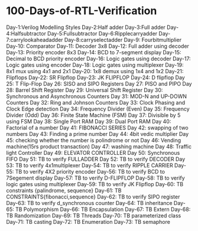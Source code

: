 # 100-Days-of-RTL-Verification
Day-1:Verilog Modelling Styles Day-2:Half adder Day-3:Full adder
Day-4:Halfsubtractor
Day-5:Fullsubtractor
Day-6:Ripplecarryadder
Day-7:carrylookaheadadder
Day-8:carryselectadder
Day-9: Fourbitmultiplier
Day-10: Comparator
Day-11: Decoder 3x8
Day-12: Full adder using decoder
Day-13: Priority encoder 8x3
Day-14: BCD to 7-segment display
Day-15: Decimal to BCD priority encoder
Day-16: Logic gates using decoder
Day-17: Logic gates using encoder
Day-18: Logic gates using multiplexer
Day-19: 8x1 mux using 4x1 and 2x1
Day-20: 1x8 demux using 1x4 and 1x2
Day-21: Flipflops
Day-22: SR Flipflop
Day-23: JK FLIPFLOP
Day-24: D flipflop
Day 25: T Flip-Flop
Day 26: SISO and SIPO Registers
Day 27: PISO and PIPO
Day 28: Barrel Shift Register
Day 29: Universal Shift Register
Day 30: Synchronous and Asynchronous Counters
Day 31: MOD-N and UP-DOWN Counters
Day 32: Ring and Johnson Counters
Day 33: Clock Phasing and Clock Edge detection
Day 34: Frequency Divider (Even)
Day 35: Frequency Divider (Odd)
Day 36: Finite State Machine (FSM)
Day 37: Divisible by 5 using FSM
Day 38: Single Port RAM
Day 39: Dual Port RAM
Day 40: Factorial of a number
Day 41: FIBONACCI SERIES
Day 42: swapping of two numbers
Day 43: Finding a prime number
Day 44: 4bit vedic multiplier
Day 45: checking whether the number is  polindrome or not
Day 46: Vending machine(15rs product transaction)
Day 47: washing machine
Day 48: Traffic light Controller
Day 49: ELEVATOR CONTROLLER
Day 50: Synchronous FIFO
Day 51: TB to verify FULLADDER
Day 52: TB to verify DECODER
Day 53: TB to verify 4x1multiplexer
Day-54: TB to verify RIPPLE CARRIER
Day-55: TB to verify 4X2 priority encoder
Day-56: TB to verify BCD to 7Segement display
Day-57: TB to verify D-FLIPFLOP
Day-58: TB to verify logic gates using multiplexer
Day-59: TB to verify JK Flipflop
Day-60: TB constraints {palindrome, sequence}
Day-61: TB CONSTRAINTS{fibonacci,sequence}
Day-62: TB to verify SIPO register
Day-63: TB to verify d_synchronous counter
Day-64: TB inheritance
Day-65: TB Polymorphism
Day-66: TB Encapsulation
Day-67: TB Extern
Day-68: TB Randomization
Day-69: TB Threads
Day-70: TB parameterized class
Day-71: TB casting
Day-72: TB Enumeration
Day-73: TB semaphore

